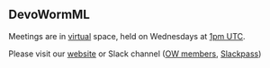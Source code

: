 ## DevoWormML

Meetings are in [virtual](https://tiny.cc/DevoWorm) space, held on Wednesdays at [1pm UTC](https://www.worldtimeserver.com/convert_time_in_UTC.aspx).

Please visit our [website](https://devoworm.weebly.com/) or Slack channel ([OW members](http://openworm.slack.com/), [Slackpass](https://launchpass.com/openworm))
